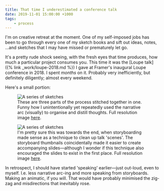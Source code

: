 ```yaml
---
title: That time I underestimated a conference talk
date: 2019-11-01 15:00:00 +1000
tags:
    - process
---
```


I'm on creative retreat at the moment. One of my self-imposed jobs has been to go through every one of my sketch books and sift out ideas, notes, ...and sketches that I may have missed or prematurely let go.

It's a pretty rude shock seeing, with the fresh eyes that time produces, how much a particular project consumes you. This time it was the [Loupe talk]({% link _work/loupe-2018.md %}) I gave at Framer's inaugural Loupe conference in 2018. I spent _months_ on it. Probably very inefficiently, but definitely diligently; almost every weekend.

Here's a small portion:

<figure>
  <img data-src="https://ik.imagekit.io/dw/notes/that-time-i-underestimated-a-conference-talk/loupe-process-narrative-structure.jpg" alt="A series of sketches">
  <figcaption>These are three parts of the process stitched together in one. Funny how I unintentionally yet repeatedly used the narrative arc (visually) to organise and distill thoughts. Full resolution image <a href="https://ik.imagekit.io/dw/notes/that-time-i-underestimated-a-conference-talk/tr:w-0.99,q-100/loupe-process-narrative-structure.jpg" target="_blank">here</a>.</figcaption>
</figure>

<figure>
  <img data-src="https://ik.imagekit.io/dw/notes/that-time-i-underestimated-a-conference-talk/loupe-process-storyboarding.jpg" alt="A series of sketches">
  <figcaption>I'm pretty sure this was towards the end, when storyboarding made sense as a technique to clean up talk 'scenes'. The storyboard thumbnails coincidentally made it easier to create accompanying slides—although I wonder if this technique also encouraged the slides to exist in the first place. Full resolution image <a href="https://ik.imagekit.io/dw/notes/that-time-i-underestimated-a-conference-talk/tr:w-0.99,q-100/loupe-process-storyboarding.jpg" target="_blank">here</a>.</figcaption>
</figure>

In retrospect, I should have started 'speaking' earlier—just out-loud, even to myself. I.e. less narrative arc-ing and more speaking from storyboards. Making an animatic, if you will. That would have probably minimised the zig-zag and misdirections that inevitably rose.
